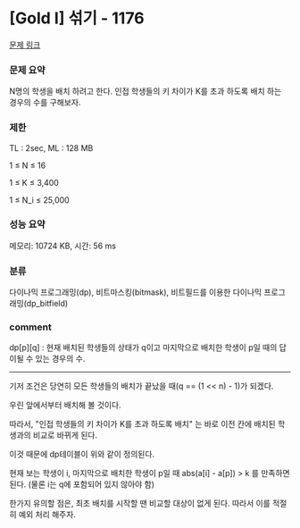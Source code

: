 
# [Gold I] 섞기 - 1176

[문제 링크](https://www.acmicpc.net/problem/1176)

### 문제 요약

<p> N명의 학생을 배치 하려고 한다. 인접 학생들의 키 차이가 K를 초과 하도록 배치 하는 경우의 수를 구해보자. </p>

### 제한

TL : 2sec, ML : 128 MB

1 ≤ N ≤ 16

1 ≤ K ≤ 3,400

1 ≤ N_i ≤ 25,000

### 성능 요약

메모리: 10724 KB, 시간: 56 ms

### 분류

다이나믹 프로그래밍(dp), 비트마스킹(bitmask), 비트필드를 이용한 다이나믹 프로그래밍(dp_bitfield)

### comment

dp[p][q] : 현재 배치된 학생들의 상태가 q이고 마지막으로 배치한 학생이 p일 때의 답이될 수 있는 경우의 수.

-----------------------------------------------------------------------------------------------------------------------------------------------------------------------

기저 조건은 당연히 모든 학생들의 배치가 끝났을 때(q == (1 << n) - 1)가 되겠다.

우린 앞에서부터 배치해 볼 것이다.

따라서, "인접 학생들의 키 차이가 K를 초과 하도록 배치" 는 바로 이전 칸에 배치된 학생과의 비교로 바뀌게 된다.

이것 때문에 dp테이블이 위와 같이 정의된다.

현재 보는 학생이 i, 마지막으로 배치한 학생이 p일 때 abs(a[i] - a[p]) > k 를 만족하면 된다. (물론 i는 q에 포함되어 있지 않아야 함)

한가지 유의할 점은, 최초 배치를 시작할 땐 비교할 대상이 없게 된다. 따라서 이를 적절히 예외 처리 해주자.


